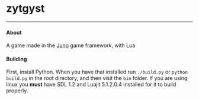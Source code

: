 # zytgyst
--------

#### About
A game made in the [Juno]( www.github.com/rxi/juno) game framework, with Lua

#### Building
First, install Python. When you have that installed run `./build.py` or `python build.py` in the root directory, and then visit the `bin` folder. If you are using linux you **must** have SDL 1.2 and Luajit 5.1.2.0.4 installed for it to build properly. 
